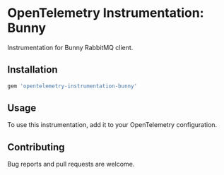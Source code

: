 # OpenTelemetry Instrumentation: Bunny

Instrumentation for Bunny RabbitMQ client.

## Installation

```ruby
gem 'opentelemetry-instrumentation-bunny'
```

## Usage

To use this instrumentation, add it to your OpenTelemetry configuration.

## Contributing

Bug reports and pull requests are welcome.

